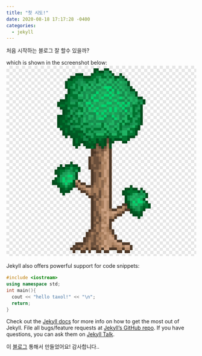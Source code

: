 ```yaml
---
title: "첫 시도!"
date: 2020-08-18 17:17:28 -0400
categories: 
  - jekyll
---
```


처음 시작하는 블로그
잘 할수 있을까?

which is shown in the screenshot below:
![My helpful screenshot](/assets/all_from_tree.png)

Jekyll also offers powerful support for code snippets:

```cpp
#include <iostream>
using namespace std;
int main(){
  cout << "hello taxol!" << "\n";
  return;
}
```

Check out the [Jekyll docs][jekyll-docs] for more info on how to get the most out of Jekyll. File all bugs/feature requests at [Jekyll’s GitHub repo][jekyll-gh]. If you have questions, you can ask them on [Jekyll Talk][jekyll-talk].

이 [블로그][blog] 통해서 만들었어요! 감사합니다..

[jekyll-docs]: https://jekyllrb.com/docs/home
[jekyll-gh]:   https://github.com/jekyll/jekyll
[jekyll-talk]: https://talk.jekyllrb.com/
[blog]: https://dreamgonfly.github.io/blog/jekyll-remote-theme/
